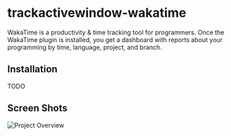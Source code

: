 trackactivewindow-wakatime
=====================

WakaTime is a productivity & time tracking tool for programmers. Once the WakaTime plugin is installed, you get a dashboard with reports about your programming by time, language, project, and branch.


Installation
------------

TODO


Screen Shots
------------

![Project Overview](https://wakatime.com/static/img/ScreenShots/ScreenShot-2014-10-29.png)